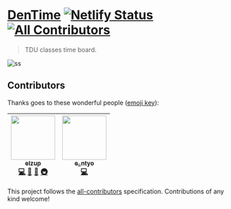 [DenTime](https://dentime.anozon.me/)
[![Netlify Status](https://api.netlify.com/api/v1/badges/a266e157-ed26-43f4-bdf5-c8484aa5b3dd/deploy-status)](https://app.netlify.com/sites/dentime/deploys)
[![All Contributors](https://img.shields.io/badge/all_contributors-2-orange.svg?style=flat-square)](#contributors)
===

> TDU classes time board.

![ss](https://user-images.githubusercontent.com/2284908/38863872-eb48d920-4273-11e8-8eb1-e6d9dc3bff08.png)

## Contributors

Thanks goes to these wonderful people ([emoji key](https://github.com/kentcdodds/all-contributors#emoji-key)):

<!-- ALL-CONTRIBUTORS-LIST:START - Do not remove or modify this section -->
<!-- prettier-ignore -->
| [<img src="https://avatars3.githubusercontent.com/u/2284908?v=4" width="100px;"/><br /><sub><b>elzup</b></sub>](https://elzup.com)<br />[💻](https://github.com/elzup/dentime/commits?author=elzup "Code") [🎨](#design-elzup "Design") [🤔](#ideas-elzup "Ideas, Planning, & Feedback") [🚇](#infra-elzup "Infrastructure (Hosting, Build-Tools, etc)") | [<img src="https://avatars1.githubusercontent.com/u/6816182?v=4" width="100px;"/><br /><sub><b>e_ntyo</b></sub>](https://entyo.github.io/)<br />[💻](https://github.com/elzup/dentime/commits?author=entyo "Code") |
| :---: | :---: |
<!-- ALL-CONTRIBUTORS-LIST:END -->

This project follows the [all-contributors](https://github.com/kentcdodds/all-contributors) specification. Contributions of any kind welcome!
